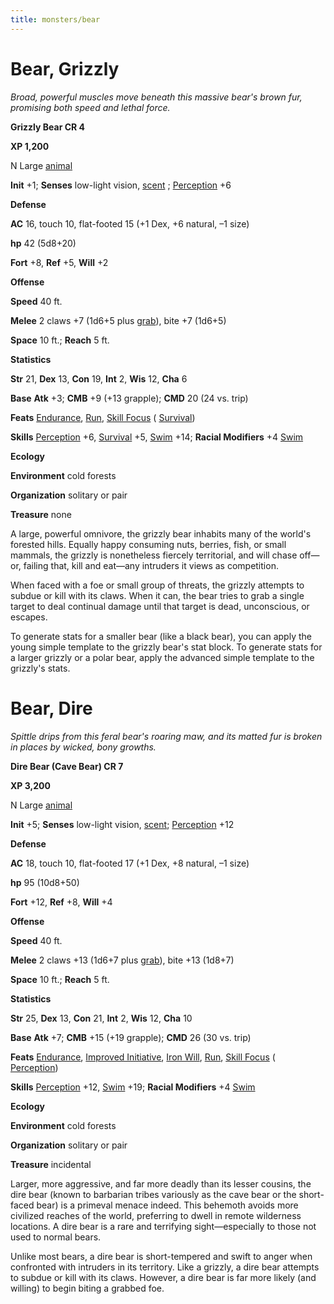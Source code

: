 ```yaml
---
title: monsters/bear
---
```

# Bear, Grizzly

_Broad, powerful muscles move beneath this massive bear's brown fur, promising both speed and lethal force._

**Grizzly Bear CR 4**

**XP 1,200**

N Large [animal](creatureTypes.md#_animal)

**Init** +1; **Senses** low-light vision, [scent](universalMonsterRules.md#_scent) ; [Perception](../skills/perception.md#_perception) +6

**Defense**

**AC** 16, touch 10, flat-footed 15 (+1 Dex, +6 natural, –1 size)

**hp** 42 (5d8+20)

**Fort** +8, **Ref** +5, **Will** +2

**Offense**

**Speed** 40 ft.

**Melee** 2 claws +7 (1d6+5 plus [grab](universalMonsterRules.md#_grab)), bite +7 (1d6+5)

**Space** 10 ft.; **Reach** 5 ft.

**Statistics**

**Str** 21, **Dex** 13, **Con** 19, **Int** 2, **Wis** 12, **Cha** 6

**Base**  **Atk** +3; **CMB** +9 (+13 grapple); **CMD** 20 (24 vs. trip)

**Feats** [Endurance](../feats.md#_endurance), [Run](../feats.md#_run), [Skill Focus](../feats.md#_skill-focus) ( [Survival](../skills/survival.md#_survival))

**Skills** [Perception](../skills/perception.md#_perception) +6, [Survival](../skills/survival.md#_survival) +5, [Swim](../skills/swim.md#_swim) +14; **Racial Modifiers** +4 [Swim](../skills/swim.md#_swim)

**Ecology**

**Environment** cold forests

**Organization** solitary or pair

**Treasure** none

A large, powerful omnivore, the grizzly bear inhabits many of the world's forested hills. Equally happy consuming nuts, berries, fish, or small mammals, the grizzly is nonetheless fiercely territorial, and will chase off—or, failing that, kill and eat—any intruders it views as competition.

When faced with a foe or small group of threats, the grizzly attempts to subdue or kill with its claws. When it can, the bear tries to grab a single target to deal continual damage until that target is dead, unconscious, or escapes.

To generate stats for a smaller bear (like a black bear), you can apply the young simple template to the grizzly bear's stat block. To generate stats for a larger grizzly or a polar bear, apply the advanced simple template to the grizzly's stats.

# Bear, Dire

_Spittle drips from this feral bear's roaring maw, and its matted fur is broken in places by wicked, bony growths._

**Dire Bear (Cave Bear) CR 7**

**XP 3,200**

N Large [animal](creatureTypes.md#_animal)

**Init** +5; **Senses** low-light vision, [scent](universalMonsterRules.md#_scent); [Perception](../skills/perception.md#_perception) +12

**Defense**

**AC** 18, touch 10, flat-footed 17 (+1 Dex, +8 natural, –1 size)

**hp** 95 (10d8+50)

**Fort** +12, **Ref** +8, **Will** +4

**Offense**

**Speed** 40 ft.

**Melee** 2 claws +13 (1d6+7 plus [grab](universalMonsterRules.md#_grab)), bite +13 (1d8+7)

**Space** 10 ft.; **Reach** 5 ft.

**Statistics**

**Str** 25, **Dex** 13, **Con** 21, **Int** 2, **Wis** 12, **Cha** 10

**Base**  **Atk** +7; **CMB** +15 (+19 grapple); **CMD** 26 (30 vs. trip)

**Feats** [Endurance](../feats.md#_endurance), [Improved Initiative](../feats.md#_improved-initiative), [Iron Will](../feats.md#_iron-will), [Run](../feats.md#_run), [Skill Focus](../feats.md#_skill-focus) ( [Perception](../skills/perception.md#_perception))

**Skills** [Perception](../skills/perception.md#_perception) +12, [Swim](../skills/swim.md#_swim) +19; **Racial Modifiers** +4 [Swim](../skills/swim.md#_swim)

**Ecology**

**Environment** cold forests

**Organization** solitary or pair

**Treasure** incidental

Larger, more aggressive, and far more deadly than its lesser cousins, the dire bear (known to barbarian tribes variously as the cave bear or the short-faced bear) is a primeval menace indeed. This behemoth avoids more civilized reaches of the world, preferring to dwell in remote wilderness locations. A dire bear is a rare and terrifying sight—especially to those not used to normal bears.

Unlike most bears, a dire bear is short-tempered and swift to anger when confronted with intruders in its territory. Like a grizzly, a dire bear attempts to subdue or kill with its claws. However, a dire bear is far more likely (and willing) to begin biting a grabbed foe.


